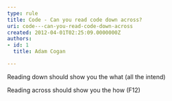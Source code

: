 ```yaml
---
type: rule
title: Code - Can you read code down across?
uri: code---can-you-read-code-down-across
created: 2012-04-01T02:25:09.0000000Z
authors:
- id: 1
  title: Adam Cogan

---
```


 




Reading down should show you the what (all the intend)

Reading across should show you the how (F12)​
 
